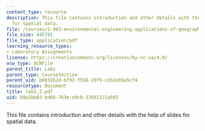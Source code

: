 ```yaml
---
content_type: resource
description: This file contains introduction and other details with the help of slides
  for spatial data.
file: /courses/1-963-environmental-engineering-applications-of-geographic-information-systems-fall-2004/68e2bb83bd66763ee9c813692121a565_lab2_2.pdf
file_size: 445701
file_type: application/pdf
learning_resource_types:
- Laboratory Assignments
license: https://creativecommons.org/licenses/by-nc-sa/4.0/
ocw_type: OCWFile
parent_title: Labs
parent_type: CourseSection
parent_uid: b0832b2d-bf92-f558-29f9-cd32e85a5cf4
resourcetype: Document
title: lab2_2.pdf
uid: 68e2bb83-bd66-763e-e9c8-13692121a565
---
```

This file contains introduction and other details with the help of slides for spatial data.